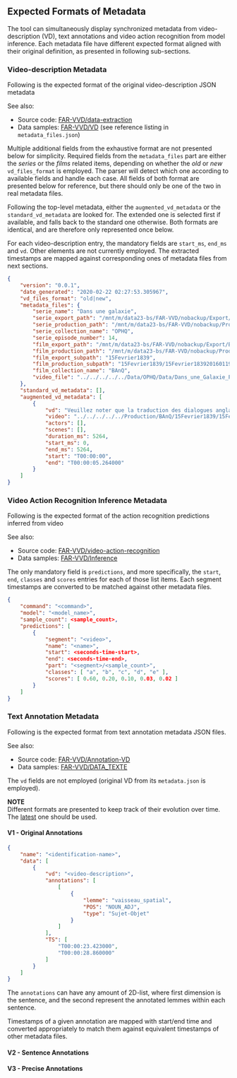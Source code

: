 
## Expected Formats of Metadata

The tool can simultaneously display synchronized metadata from video-description (VD), text annotations and video
action recognition from model inference. Each metadata file have different expected format aligned with their original
definition, as presented in following sub-sections.

[metadata_extract]: https://www.crim.ca/stash/projects/FAR/repos/data-extraction/ 
[text_results]: https://www.crim.ca/stash/projects/FAR/repos/annotation-vd/
[video_infer]: https://www.crim.ca/stash/projects/FAR/repos/video-action-recognition/


### Video-description Metadata

Following is the expected format of the original video-description JSON metadata 

See also:

- Source code: 
  [FAR-VVD/data-extraction][metadata_extract]
- Data samples: 
  [FAR-VVD/VD](/misc/data23-bs/FAR-VVD/nobackup) 
  (see reference listing in ``metadata_files.json``)
  
Multiple additional fields from the exhaustive format are not presented below for simplicity.
Required fields from the ``metadata_files`` part are either the *series* or the *films* related items, depending 
on whether the *old* or *new* ``vd_files_format`` is employed. The parser will detect which one according to available
fields and handle each case. All fields of both format are presented below for reference, but there should only be one
of the two in real metadata files. 
 
Following the top-level metadata, either the ``augmented_vd_metadata`` or the ``standard_vd_metadata`` are looked for.
The extended one is selected first if available, and falls back to the standard one otherwise. Both formats are 
identical, and are therefore only represented once below.

For each video-description entry, the mandatory fields are ``start_ms``, ``end_ms`` and ``vd``. Other elements are not
currently employed. The extracted timestamps are mapped against corresponding ones of metadata files from next sections.

``` json 
{
    "version": "0.0.1",
    "date_generated": "2020-02-22 02:27:53.305967",
    "vd_files_format": "old|new",
    "metadata_files": {
        "serie_name": "Dans une galaxie",
        "serie_export_path": "/mnt/m/data23-bs/FAR-VVD/nobackup/Export/OPHQ/Dans_une_Galaxie_Pres_de_Chez_Vous/Disque1/Episode14",
        "serie_production_path": "/mnt/m/data23-bs/FAR-VVD/nobackup/Production/OPHQ/Dans une Galaxie/DGPCV_14",
        "serie_collection_name": "OPHQ",
        "serie_episode_number": 14,
        "film_export_path": "/mnt/m/data23-bs/FAR-VVD/nobackup/Export/BAnQ",
        "film_production_path": "/mnt/m/data23-bs/FAR-VVD/nobackup/Production/BAnQ",
        "film_export_subpath": "15Fevrier1839",
        "film_production_subpath": "15Fevrier1839/15Fevrier183920160119",
        "film_collection_name": "BAnQ",
        "video_file": "../../../../../Data/OPHQ/Data/Dans_une_Galaxie_Près_de_Chez_Vous/DGPCV_Ep14.avi"
    },
    "standard_vd_metadata": [],
    "augmented_vd_metadata": [
        {
            "vd": "Veuillez noter que la traduction des dialogues anglais sera donnée en vidéodescription augmentée.",
            "video": "../../../../../Production/BAnQ/15Fevrier1839/15Fevrier183920160119/Video/Title_1.mp4",
            "actors": [],
            "scenes": [],
            "duration_ms": 5264,
            "start_ms": 0,
            "end_ms": 5264,
            "start": "T00:00:00",
            "end": "T00:00:05.264000"
        }
    ]
}
```


### Video Action Recognition Inference Metadata

Following is the expected format of the action recognition predictions inferred from video 

See also:

- Source code: 
  [FAR-VVD/video-action-recognition][video_infer]
- Data samples: 
  [FAR-VVD/Inference](/misc/data23-bs/FAR-VVD/nobackup/Inference)

The only mandatory field is ``predictions``, and more specifically, the ``start``, ``end``, ``classes`` 
and ``scores`` entries for each of those list items. Each segment timestamps are converted to be matched against other
metadata files. 

``` json 
{
    "command": "<command>",
    "model": "<model_name>",
    "sample_count": <sample_count>,
    "predictions": [
        {
            "segment": "<video>",
            "name": "<name>",
            "start": <seconds-time-start>,
            "end": <seconds-time-end>,
            "part": "<segment>/<sample_count>",
            "classes": [ "a", "b", "c", "d", "e" ],
            "scores": [ 0.60, 0.20, 0.10, 0.03, 0.02 ]
        }
    ]
}
```

### Text Annotation Metadata

Following is the expected format from text annotation metadata JSON files.

See also:

- Source code: 
  [FAR-VVD/Annotation-VD][text_results]
- Data samples:
  [FAR-VVD/DATA_TEXTE](/misc/data23-bs/FAR-VVD/DATA_TEXTE/8-Text_inference)

The ``vd`` fields are not employed (original VD from its ``metadata.json`` is employed).

**NOTE** <br>
Different formats are presented to keep track of their evolution over time. <br> 
The [latest](#v3---precise-annotations) one should be used. 


#### V1 - Original Annotations

``` json
{
    "name": "<identification-name>",
    "data": [
        {
            "vd": "<video-description>",
            "annotations": [
                [
                    {
                        "lemme": "vaisseau_spatial",
                        "POS": "NOUN_ADJ",
                        "type": "Sujet-Objet"
                    }
                ]
            ],
            "TS": [
                "T00:00:23.423000",
                "T00:00:28.860000"
            ]
        }
    ]
}
```


The ``annotations`` can have any amount of 2D-list, where first dimension is the sentence, 
and the second represent the annotated lemmes within each sentence.

Timestamps of a given annotation are mapped with start/end time and converted appropriately to match them against 
equivalent timestamps of other metadata files.


#### V2 - Sentence Annotations




#### V3 - Precise Annotations
